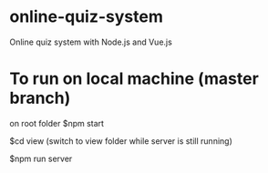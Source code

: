 # online-quiz-system
Online quiz system with Node.js and Vue.js

# To run on local machine (master branch)

on root folder  $npm start

$cd view (switch to view folder while server is still running)

$npm run server
